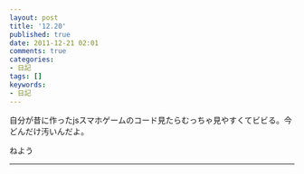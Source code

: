 ```yaml
---
layout: post
title: '12.20'
published: true
date: 2011-12-21 02:01
comments: true
categories:
- 日記
tags: []
keywords:
- 日記
---
```

自分が昔に作ったjsスマホゲームのコード見たらむっちゃ見やすくてビビる。今どんだけ汚いんだよ。

ねよう

---

